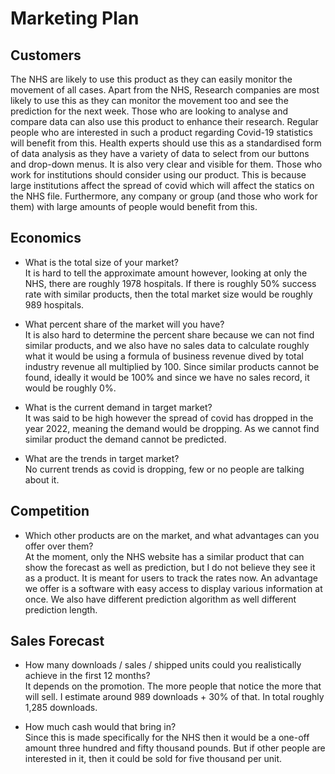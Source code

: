 # Marketing Plan
## Customers
The NHS are likely to use this product as they can easily monitor the movement of all cases. Apart from the NHS, Research companies are most likely to use this as they can monitor the movement too and see the prediction for the next week. Those who are looking to analyse and compare data can also use this product to enhance their research. Regular people who are interested in such a product regarding Covid-19 statistics will benefit from this. Health experts should use this as a standardised form of data analysis as they have a variety of data to select from our buttons and drop-down menus. It is also very clear and visible for them. Those who work for institutions should consider using our product. This is because large institutions affect the spread of covid which will affect the statics on the NHS file. Furthermore, any company or group (and those who work for them) with large amounts of people would benefit from this.

## Economics
* What is the total size of your market?<br>
    It is hard to tell the approximate amount however, looking at only the NHS, there are roughly 1978 hospitals. If there is roughly 50% success rate with similar products, then the total market size would be roughly 989 hospitals.

* What percent share of the market will you have?<br>
    It is also hard to determine the percent share because we can not find similar products, and we also have no sales data to calculate roughly what it would be using a formula of business revenue dived by total industry revenue all multiplied by 100. Since similar products cannot be found, ideally it would be 100% and since we have no sales record, it would be roughly 0%. 

* What is the current demand in target market?<br>
    It was said to be high however the spread of covid has dropped in the year 2022, meaning the demand would be dropping. As we cannot find similar product the demand cannot be predicted.

* What are the trends in target market?<br>
    No current trends as covid is dropping, few or no people are talking about it.

## Competition
* Which other products are on the market, and what advantages can you offer over them?<br>
    At the moment, only the NHS website has a similar product that can show the forecast as well as prediction, but I do not believe they see it as a product. It is meant for users to track the rates now. An advantage we offer is a software with easy access to display various information at once. We also have different prediction algorithm as well different prediction length.

## Sales Forecast
* How many downloads / sales / shipped units could you realistically achieve in the first 12 months?<br>
    It depends on the promotion. The more people that notice the more that will sell. I estimate around 989 downloads + 30% of that. In total roughly 1,285 downloads.

* How much cash would that bring in?<br>
    Since this is made specifically for the NHS then it would be a one-off amount three hundred and fifty thousand pounds. But if other people are interested in it, then it could be sold for five thousand per unit.

